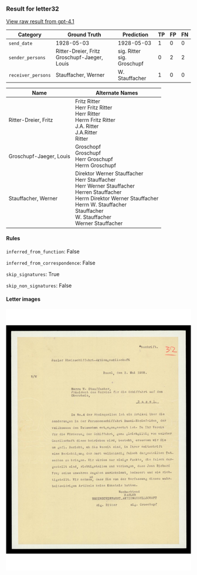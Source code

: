 ### Result for letter32
[View raw result from gpt-4.1](https://github.com/RISE-UNIBAS/humanities_data_benchmark/blob/main/results/2025-09-30/T0068/request_T0068_letter32.json)


| Category          | Ground Truth | Prediction | TP | FP | FN |
|------------------|--------------|------------|----|----|----|
| `send_date`        | 1928-05-03 | 1928-05-03 | 1 | 0 | 0 |
| `sender_persons`  | Ritter-Dreier, Fritz<br>Groschupf-Jaeger, Louis | sig. Ritter<br>sig. Groschupf | 0 | 2 | 2 |
| `receiver_persons` | Stauffacher, Werner | W. Stauffacher | 1 | 0 | 0 |

| Name | Alternate Names |
| --- | --- |
| Ritter-Dreier, Fritz | Fritz Ritter<br>Herr Fritz Ritter<br>Herr Ritter<br>Herrn Fritz Ritter<br>J.A. Ritter<br>J.A.Ritter<br>Ritter |
| Groschupf-Jaeger, Louis | Groschopf<br>Groschupf<br>Herr Groschupf<br>Herrn Groschupf |
| Stauffacher, Werner | Direktor Werner Stauffacher<br>Herr Stauffacher<br>Herr Werner Stauffacher<br>Herren Stauffacher<br>Herrn Direktor Werner Stauffacher<br>Herrn W. Stauffacher<br>Stauffacher<br>W. Stauffacher<br>Werner Stauffacher |

#### Rules
`inferred_from_function`: False

`inferred_from_correspondence`: False

`skip_signatures`: True

`skip_non_signatures`: False

#### Letter images

<img src="https://github.com/RISE-UNIBAS/humanities_data_benchmark/blob/main/benchmarks/metadata_extraction/images/letter32_p1.jpg?raw=true" alt="letter32_p1.jpg" width="800px">

